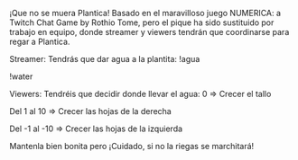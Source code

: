 ¡Que no se muera Plantica! Basado en el maravilloso juego NUMERICA: a Twitch Chat Game by Rothio Tome, pero el pique ha sido sustituido por trabajo en equipo, donde streamer y viewers tendrán que coordinarse para regar a Plantica.



Streamer: Tendrás que dar agua a la plantita:
!agua

!water



Viewers: Tendréis que decidir donde llevar el agua:
0 => Crecer el tallo

Del 1 al 10 => Crecer las hojas de la derecha

Del -1 al -10 => Crecer las hojas de la izquierda



Mantenla bien bonita pero ¡Cuidado, si no la riegas se marchitará!
